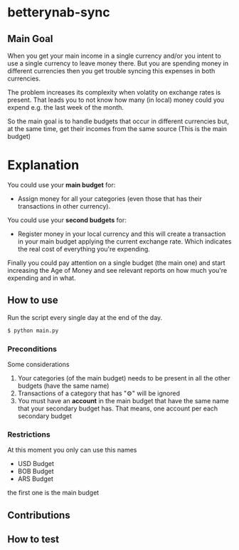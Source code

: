 # betterynab-sync

## Main Goal

When you get your main income in a single currency and/or you intent to use a single currency to leave money there. But you are spending money in different currencies then you get trouble syncing this expenses in both currencies.

The problem increases its complexity when volatity on exchange rates is present. That leads you to not know how many (in local) money could you expend e.g. the last week of the month.

So the main goal is to handle budgets that occur in different currencies but, at the same time, get their incomes from the same source (This is the main budget)

# Explanation

You could use your **main budget** for:

- Assign money for all your categories (even those that has their transactions in other currency).

You could use your **second budgets** for:

- Register money in your local currency and this will create a transaction in your main budget applying the current exchange rate. Which indicates the real cost of everything you're expending.

Finally you could pay attention on a single budget (the main one) and start increasing the Age of Money and see relevant reports on how much you're expending and in what.

## How to use

Run the script every single day at the end of the day.

```bash
$ python main.py
```

### Preconditions

Some considerations

1. Your categories (of the main budget) needs to be present in all the
   other budgets (have the same name)
1. Transactions of a category that has "⚙️" will be ignored
1. You must have an **account** in the main budget that have the same name that your secondary budget has. That means, one account per each secondary budget

### Restrictions

At this moment you only can use this names

- USD Budget
- BOB Budget
- ARS Budget

the first one is the main budget

## Contributions

## How to test
